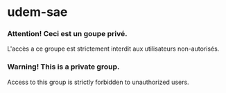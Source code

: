 # udem-sae

### Attention! Ceci est un goupe privé.
L'accès a ce groupe est strictement interdit aux utilisateurs non-autorisés.

### Warning! This is a private group.
Access to this group is strictly forbidden to unauthorized users.
